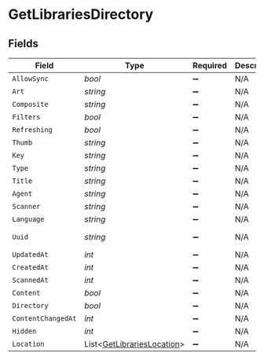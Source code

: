 # GetLibrariesDirectory


## Fields

| Field                                                                       | Type                                                                        | Required                                                                    | Description                                                                 | Example                                                                     |
| --------------------------------------------------------------------------- | --------------------------------------------------------------------------- | --------------------------------------------------------------------------- | --------------------------------------------------------------------------- | --------------------------------------------------------------------------- |
| `AllowSync`                                                                 | *bool*                                                                      | :heavy_minus_sign:                                                          | N/A                                                                         | true                                                                        |
| `Art`                                                                       | *string*                                                                    | :heavy_minus_sign:                                                          | N/A                                                                         | /:/resources/movie-fanart.jpg                                               |
| `Composite`                                                                 | *string*                                                                    | :heavy_minus_sign:                                                          | N/A                                                                         | /library/sections/1/composite/1705615584                                    |
| `Filters`                                                                   | *bool*                                                                      | :heavy_minus_sign:                                                          | N/A                                                                         | true                                                                        |
| `Refreshing`                                                                | *bool*                                                                      | :heavy_minus_sign:                                                          | N/A                                                                         | false                                                                       |
| `Thumb`                                                                     | *string*                                                                    | :heavy_minus_sign:                                                          | N/A                                                                         | /:/resources/movie.png                                                      |
| `Key`                                                                       | *string*                                                                    | :heavy_minus_sign:                                                          | N/A                                                                         | 1                                                                           |
| `Type`                                                                      | *string*                                                                    | :heavy_minus_sign:                                                          | N/A                                                                         | movie                                                                       |
| `Title`                                                                     | *string*                                                                    | :heavy_minus_sign:                                                          | N/A                                                                         | Movies                                                                      |
| `Agent`                                                                     | *string*                                                                    | :heavy_minus_sign:                                                          | N/A                                                                         | tv.plex.agents.movie                                                        |
| `Scanner`                                                                   | *string*                                                                    | :heavy_minus_sign:                                                          | N/A                                                                         | Plex Movie                                                                  |
| `Language`                                                                  | *string*                                                                    | :heavy_minus_sign:                                                          | N/A                                                                         | en-US                                                                       |
| `Uuid`                                                                      | *string*                                                                    | :heavy_minus_sign:                                                          | N/A                                                                         | 322a231a-b7f7-49f5-920f-14c61199cd30                                        |
| `UpdatedAt`                                                                 | *int*                                                                       | :heavy_minus_sign:                                                          | N/A                                                                         | 1705615634                                                                  |
| `CreatedAt`                                                                 | *int*                                                                       | :heavy_minus_sign:                                                          | N/A                                                                         | 1654131312                                                                  |
| `ScannedAt`                                                                 | *int*                                                                       | :heavy_minus_sign:                                                          | N/A                                                                         | 1705615584                                                                  |
| `Content`                                                                   | *bool*                                                                      | :heavy_minus_sign:                                                          | N/A                                                                         | true                                                                        |
| `Directory`                                                                 | *bool*                                                                      | :heavy_minus_sign:                                                          | N/A                                                                         | true                                                                        |
| `ContentChangedAt`                                                          | *int*                                                                       | :heavy_minus_sign:                                                          | N/A                                                                         | 3192854                                                                     |
| `Hidden`                                                                    | *int*                                                                       | :heavy_minus_sign:                                                          | N/A                                                                         | 0                                                                           |
| `Location`                                                                  | List<[GetLibrariesLocation](../../Models/Requests/GetLibrariesLocation.md)> | :heavy_minus_sign:                                                          | N/A                                                                         | [{"id":1,"path":"/movies"}]                                                 |